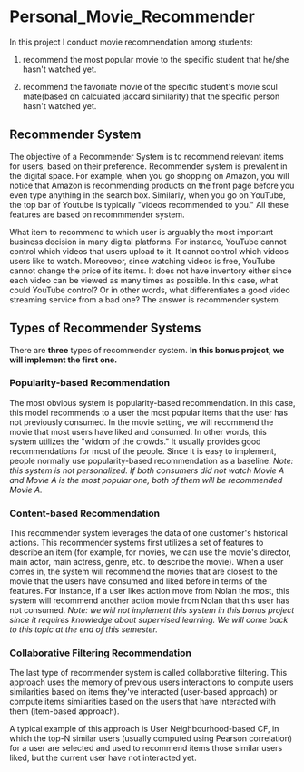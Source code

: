 # Personal_Movie_Recommender

In this project I conduct movie recommendation among students:
1. recommend the most popular movie to the specific student that he/she hasn't watched yet.

2. recommend the favoriate movie of the specific student's movie soul mate(based on calculated jaccard similarity) that the specific person hasn't watched yet.


## Recommender System

The objective of a Recommender System is to recommend relevant items for users, based on their preference. Recommender system is prevalent in the digital space. For example, when you go shopping on Amazon, you will notice that Amazon is recommending products on the front page before you even type anything in the search box. Similarly, when you go on YouTube, the top bar of Youtube is typically "videos recommended to you." All these features are based on recommmender system. 

What item to recommend to which user is arguably the most important business decision in many digital platforms. For instance, YouTube cannot control which videos that users upload to it. It cannot control which videos users like to watch. Moreoveor, since watching videos is free, YouTube cannot change the price of its items. It does not have inventory either since each video can be viewed as many times as possible. In this case, what could YouTube control? Or in other words, what differentiates a good video streaming service from a bad one? The answer is recommender system. 

## Types of Recommender Systems

There are **three** types of recommender system. **In this bonus project, we will implement the first one.**

### Popularity-based Recommendation 

The most obvious system is popularity-based recommendation. In this case, this model recommends to a user the most popular items that the user has not previously consumed. In the movie setting, we will recommend the movie that most users have liked and consumed. In other words, this system utilizes the "widom of the crowds." It usually provides good recommendations for most of the people. Since it is easy to implement, people normally use popularity-based recommendation as a baseline. *Note: this system is not personalized. If both consumers did not watch Movie A and Movie A is the most popular one, both of them will be recommended Movie A.*

### Content-based Recommendation 

This recommender system leverages the data of one customer's historical actions. This recommender systems first utilizes a set of features to describe an item (for example, for movies, we can use the movie's director, main actor, main actress, genre, etc. to describe the movie). When a user comes in, the system will recommend the movies that are closest to the movie that the users have consumed and liked before in terms of the features. For instance, if a user likes action move from Nolan the most, this system will recommend another action movie from Nolan that this user has not consumed. *Note: we will not implement this system in this bonus project since it requires knowledge about supervised learning. We will come back to this topic at the end of this semester.*

### Collaborative Filtering Recommendation

The last type of recommender system is called collaborative filtering. This approach uses the memory of previous users interactions to compute users similarities based on items they've interacted (user-based approach) or compute items similarities based on the users that have interacted with them (item-based approach).

A typical example of this approach is User Neighbourhood-based CF, in which the top-N similar users (usually computed using Pearson correlation) for a user are selected and used to recommend items those similar users liked, but the current user have not interacted yet. 
